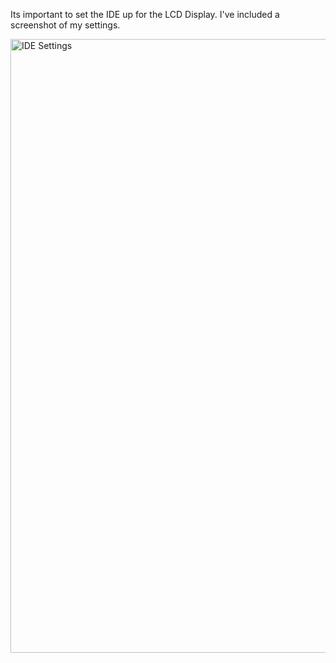 Its important to set the IDE up for the LCD Display. I've included a screenshot of my settings.

<img width="605" height="982" alt="IDE Settings" src="https://github.com/user-attachments/assets/064be1a1-ffb2-4666-b609-6fae9817fd4e" />
